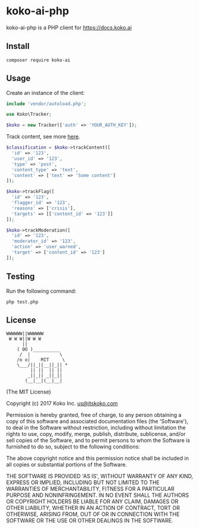 koko-ai-php
============

koko-ai-php is a PHP client for https://docs.koko.ai

## Install

    composer require koko-ai

## Usage

Create an instance of the client:

```php
include 'vendor/autoload.php';

use Koko\Tracker;

$koko = new Tracker(['auth' => 'YOUR_AUTH_KEY']);
```

Track content, see more [here](https://docs.koko.ai/#track-endpoints).

```php
$classification = $koko->trackContent([
  'id' => '123',
  'user_id' => '123',
  'type' => 'post',
  'content_type' => 'text',
  'content' => ['text' => 'Some content']
]);

$koko->trackFlag([
  'id' => '123',
  'flagger_id' => '123',
  'reasons' => ['crisis'],
  'targets' => [['content_id' => '123']]
]);

$koko->trackModeration([
  'id' => '123',
  'moderator_id' => '123',
  'action' => 'user_warned',
  'target' => ['content_id' => '123']
]);

```

## Testing

Run the following command:

    php test.php

## License

```
WWWWWW||WWWWWW
 W W W||W W W
      ||
    ( OO )__________
     /  |           \
    /o o|    MIT     \
    \___/||_||__||_|| *
         || ||  || ||
        _||_|| _||_||
       (__|__|(__|__|
```

(The MIT License)

Copyright (c) 2017 Koko Inc. <us@itskoko.com>

Permission is hereby granted, free of charge, to any person obtaining a copy of this software and associated documentation files (the 'Software'), to deal in the Software without restriction, including without limitation the rights to use, copy, modify, merge, publish, distribute, sublicense, and/or sell copies of the Software, and to permit persons to whom the Software is furnished to do so, subject to the following conditions:

The above copyright notice and this permission notice shall be included in all copies or substantial portions of the Software.

THE SOFTWARE IS PROVIDED 'AS IS', WITHOUT WARRANTY OF ANY KIND, EXPRESS OR IMPLIED, INCLUDING BUT NOT LIMITED TO THE WARRANTIES OF MERCHANTABILITY, FITNESS FOR A PARTICULAR PURPOSE AND NONINFRINGEMENT. IN NO EVENT SHALL THE AUTHORS OR COPYRIGHT HOLDERS BE LIABLE FOR ANY CLAIM, DAMAGES OR OTHER LIABILITY, WHETHER IN AN ACTION OF CONTRACT, TORT OR OTHERWISE, ARISING FROM, OUT OF OR IN CONNECTION WITH THE SOFTWARE OR THE USE OR OTHER DEALINGS IN THE SOFTWARE.
